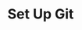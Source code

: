 ---
layout: os_redirect
title: Set Up Git
description: A quick guide to help you get started with Git
categories: beginner
redirect_win: http://ufz.github.com/help/win-set-up-git
redirect_mac: http://ufz.github.com/help/mac-set-up-git
redirect_linux: http://ufz.github.com/help/linux-set-up-git
---